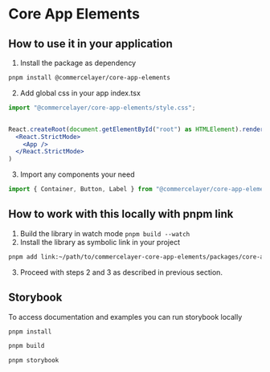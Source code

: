 # Core App Elements

## How to use it in your application

1. Install the package as dependency

```sh
pnpm install @commercelayer/core-app-elements
```

2. Add global css in your app index.tsx

```jsx
import "@commercelayer/core-app-elements/style.css";


React.createRoot(document.getElementById("root") as HTMLElement).render(
  <React.StrictMode>
    <App />
  </React.StrictMode>
)
```

3. Import any components your need

```jsx
import { Container, Button, Label } from "@commercelayer/core-app-elements";
```

## How to work with this locally with pnpm link

1. Build the library in watch mode `pnpm build --watch`
2. Install the library as symbolic link in your project

```sh
pnpm add link:~/path/to/commercelayer-core-app-elements/packages/core-app-elements/
```

3. Proceed with steps 2 and 3 as described in previous section.

## Storybook

To access documentation and examples you can run storybook locally

```sh
pnpm install

pnpm build

pnpm storybook
```
